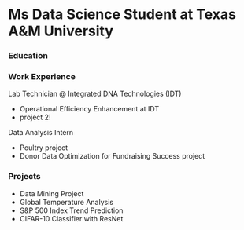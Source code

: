 # Ms Data Science Student at Texas A&M University 

### Education 

### Work Experience 
Lab Technician @ Integrated DNA Technologies (IDT)
  - Operational Efficiency Enhancement at IDT
  - project 2!
   
Data Analysis Intern
  - Poultry project
  - Donor Data Optimization for Fundraising Success project 

### Projects 
  - Data Mining Project
  - Global Temperature Analysis
  - S&P 500 Index Trend Prediction
  - CIFAR-10 Classifier with ResNet

